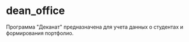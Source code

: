 # dean_office
Программа "Деканат" предназначена для учета данных о студентах и формирования портфолио.
